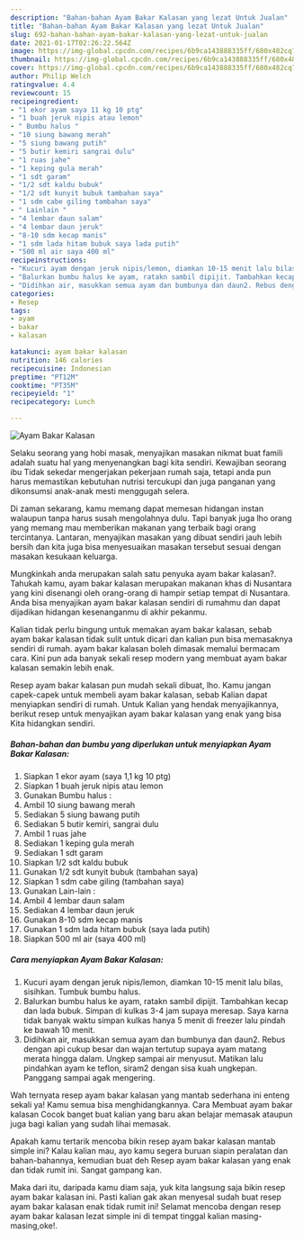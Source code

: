 ```yaml
---
description: "Bahan-bahan Ayam Bakar Kalasan yang lezat Untuk Jualan"
title: "Bahan-bahan Ayam Bakar Kalasan yang lezat Untuk Jualan"
slug: 692-bahan-bahan-ayam-bakar-kalasan-yang-lezat-untuk-jualan
date: 2021-01-17T02:26:22.564Z
image: https://img-global.cpcdn.com/recipes/6b9ca143888335ff/680x482cq70/ayam-bakar-kalasan-foto-resep-utama.jpg
thumbnail: https://img-global.cpcdn.com/recipes/6b9ca143888335ff/680x482cq70/ayam-bakar-kalasan-foto-resep-utama.jpg
cover: https://img-global.cpcdn.com/recipes/6b9ca143888335ff/680x482cq70/ayam-bakar-kalasan-foto-resep-utama.jpg
author: Philip Welch
ratingvalue: 4.4
reviewcount: 15
recipeingredient:
- "1 ekor ayam saya 11 kg 10 ptg"
- "1 buah jeruk nipis atau lemon"
- " Bumbu halus "
- "10 siung bawang merah"
- "5 siung bawang putih"
- "5 butir kemiri sangrai dulu"
- "1 ruas jahe"
- "1 keping gula merah"
- "1 sdt garam"
- "1/2 sdt kaldu bubuk"
- "1/2 sdt kunyit bubuk tambahan saya"
- "1 sdm cabe giling tambahan saya"
- " Lainlain "
- "4 lembar daun salam"
- "4 lembar daun jeruk"
- "8-10 sdm kecap manis"
- "1 sdm lada hitam bubuk saya lada putih"
- "500 ml air saya 400 ml"
recipeinstructions:
- "Kucuri ayam dengan jeruk nipis/lemon, diamkan 10-15 menit lalu bilas, sisihkan. Tumbuk bumbu halus."
- "Balurkan bumbu halus ke ayam, ratakn sambil dipijit. Tambahkan kecap dan lada bubuk. Simpan di kulkas 3-4 jam supaya meresap. Saya karna tidak banyak waktu simpan kulkas hanya 5 menit di freezer lalu pindah ke bawah 10 menit."
- "Didihkan air, masukkan semua ayam dan bumbunya dan daun2. Rebus dengan api cukup besar dan wajan tertutup supaya ayam matang merata hingga dalam. Ungkep sampai air menyusut. Matikan lalu pindahkan ayam ke teflon, siram2 dengan sisa kuah ungkepan. Panggang sampai agak mengering."
categories:
- Resep
tags:
- ayam
- bakar
- kalasan

katakunci: ayam bakar kalasan 
nutrition: 146 calories
recipecuisine: Indonesian
preptime: "PT12M"
cooktime: "PT35M"
recipeyield: "1"
recipecategory: Lunch

---
```



![Ayam Bakar Kalasan](https://img-global.cpcdn.com/recipes/6b9ca143888335ff/680x482cq70/ayam-bakar-kalasan-foto-resep-utama.jpg)

Selaku seorang yang hobi masak, menyajikan masakan nikmat buat famili adalah suatu hal yang menyenangkan bagi kita sendiri. Kewajiban seorang ibu Tidak sekedar mengerjakan pekerjaan rumah saja, tetapi anda pun harus memastikan kebutuhan nutrisi tercukupi dan juga panganan yang dikonsumsi anak-anak mesti menggugah selera.

Di zaman  sekarang, kamu memang dapat memesan hidangan instan walaupun tanpa harus susah mengolahnya dulu. Tapi banyak juga lho orang yang memang mau memberikan makanan yang terbaik bagi orang tercintanya. Lantaran, menyajikan masakan yang dibuat sendiri jauh lebih bersih dan kita juga bisa menyesuaikan masakan tersebut sesuai dengan masakan kesukaan keluarga. 



Mungkinkah anda merupakan salah satu penyuka ayam bakar kalasan?. Tahukah kamu, ayam bakar kalasan merupakan makanan khas di Nusantara yang kini disenangi oleh orang-orang di hampir setiap tempat di Nusantara. Anda bisa menyajikan ayam bakar kalasan sendiri di rumahmu dan dapat dijadikan hidangan kesenanganmu di akhir pekanmu.

Kalian tidak perlu bingung untuk memakan ayam bakar kalasan, sebab ayam bakar kalasan tidak sulit untuk dicari dan kalian pun bisa memasaknya sendiri di rumah. ayam bakar kalasan boleh dimasak memalui bermacam cara. Kini pun ada banyak sekali resep modern yang membuat ayam bakar kalasan semakin lebih enak.

Resep ayam bakar kalasan pun mudah sekali dibuat, lho. Kamu jangan capek-capek untuk membeli ayam bakar kalasan, sebab Kalian dapat menyiapkan sendiri di rumah. Untuk Kalian yang hendak menyajikannya, berikut resep untuk menyajikan ayam bakar kalasan yang enak yang bisa Kita hidangkan sendiri.

<!--inarticleads1-->

##### Bahan-bahan dan bumbu yang diperlukan untuk menyiapkan Ayam Bakar Kalasan:

1. Siapkan 1 ekor ayam (saya 1,1 kg 10 ptg)
1. Siapkan 1 buah jeruk nipis atau lemon
1. Gunakan  Bumbu halus :
1. Ambil 10 siung bawang merah
1. Sediakan 5 siung bawang putih
1. Sediakan 5 butir kemiri, sangrai dulu
1. Ambil 1 ruas jahe
1. Sediakan 1 keping gula merah
1. Sediakan 1 sdt garam
1. Siapkan 1/2 sdt kaldu bubuk
1. Gunakan 1/2 sdt kunyit bubuk (tambahan saya)
1. Siapkan 1 sdm cabe giling (tambahan saya)
1. Gunakan  Lain-lain :
1. Ambil 4 lembar daun salam
1. Sediakan 4 lembar daun jeruk
1. Gunakan 8-10 sdm kecap manis
1. Gunakan 1 sdm lada hitam bubuk (saya lada putih)
1. Siapkan 500 ml air (saya 400 ml)




<!--inarticleads2-->

##### Cara menyiapkan Ayam Bakar Kalasan:

1. Kucuri ayam dengan jeruk nipis/lemon, diamkan 10-15 menit lalu bilas, sisihkan. Tumbuk bumbu halus.
1. Balurkan bumbu halus ke ayam, ratakn sambil dipijit. Tambahkan kecap dan lada bubuk. Simpan di kulkas 3-4 jam supaya meresap. Saya karna tidak banyak waktu simpan kulkas hanya 5 menit di freezer lalu pindah ke bawah 10 menit.
1. Didihkan air, masukkan semua ayam dan bumbunya dan daun2. Rebus dengan api cukup besar dan wajan tertutup supaya ayam matang merata hingga dalam. Ungkep sampai air menyusut. Matikan lalu pindahkan ayam ke teflon, siram2 dengan sisa kuah ungkepan. Panggang sampai agak mengering.




Wah ternyata resep ayam bakar kalasan yang mantab sederhana ini enteng sekali ya! Kamu semua bisa menghidangkannya. Cara Membuat ayam bakar kalasan Cocok banget buat kalian yang baru akan belajar memasak ataupun juga bagi kalian yang sudah lihai memasak.

Apakah kamu tertarik mencoba bikin resep ayam bakar kalasan mantab simple ini? Kalau kalian mau, ayo kamu segera buruan siapin peralatan dan bahan-bahannya, kemudian buat deh Resep ayam bakar kalasan yang enak dan tidak rumit ini. Sangat gampang kan. 

Maka dari itu, daripada kamu diam saja, yuk kita langsung saja bikin resep ayam bakar kalasan ini. Pasti kalian gak akan menyesal sudah buat resep ayam bakar kalasan enak tidak rumit ini! Selamat mencoba dengan resep ayam bakar kalasan lezat simple ini di tempat tinggal kalian masing-masing,oke!.

